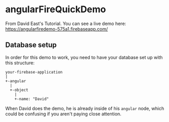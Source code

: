 # angularFireQuickDemo
From David East's Tutorial. You can see a live demo here: https://angularfiredemo-575a1.firebaseapp.com/


## Database setup
In order for this demo to work, you need to have your database set up with this structure:
```
your-firebase-application
|
+-angular
  |
  +-object
    |
    +-name: "David"
```
When David does the demo, he is already inside of his `angular` node, which could be confusing if you aren't paying close attention.
